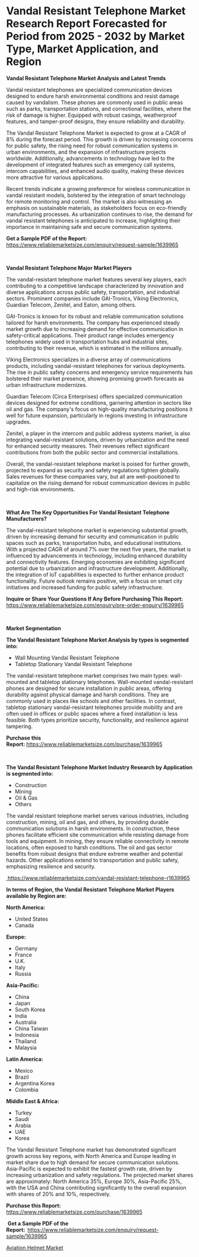 <p><h1>Vandal Resistant Telephone Market Research Report Forecasted for Period from 2025 -  2032 by Market Type, Market Application, and Region</h1></p><p><strong>Vandal Resistant Telephone Market Analysis and Latest Trends</strong></p>
<p><p>Vandal resistant telephones are specialized communication devices designed to endure harsh environmental conditions and resist damage caused by vandalism. These phones are commonly used in public areas such as parks, transportation stations, and correctional facilities, where the risk of damage is higher. Equipped with robust casings, weatherproof features, and tamper-proof designs, they ensure reliability and durability.</p><p>The Vandal Resistant Telephone Market is expected to grow at a CAGR of 8% during the forecast period. This growth is driven by increasing concerns for public safety, the rising need for robust communication systems in urban environments, and the expansion of infrastructure projects worldwide. Additionally, advancements in technology have led to the development of integrated features such as emergency call systems, intercom capabilities, and enhanced audio quality, making these devices more attractive for various applications.</p><p>Recent trends indicate a growing preference for wireless communication in vandal resistant models, bolstered by the integration of smart technology for remote monitoring and control. The market is also witnessing an emphasis on sustainable materials, as stakeholders focus on eco-friendly manufacturing processes. As urbanization continues to rise, the demand for vandal resistant telephones is anticipated to increase, highlighting their importance in maintaining safe and secure communication systems.</p></p>
<p><strong>Get a Sample PDF of the Report:&nbsp;</strong> <a href="https://www.reliablemarketsize.com/enquiry/request-sample/1639965?utm_campaign=2216&utm_medium=2&utm_source=Github&utm_content=ia&utm_term=09022025&utm_id=vandal-resistant-telephone">https://www.reliablemarketsize.com/enquiry/request-sample/1639965</a></p>
<p>&nbsp;</p>
<p><strong>Vandal Resistant Telephone Major Market Players</strong></p>
<p><p>The vandal-resistant telephone market features several key players, each contributing to a competitive landscape characterized by innovation and diverse applications across public safety, transportation, and industrial sectors. Prominent companies include GAI-Tronics, Viking Electronics, Guardian Telecom, Zenitel, and Eaton, among others.</p><p>GAI-Tronics is known for its robust and reliable communication solutions tailored for harsh environments. The company has experienced steady market growth due to increasing demand for effective communication in safety-critical applications. Their product range includes emergency telephones widely used in transportation hubs and industrial sites, contributing to their revenue, which is estimated in the millions annually.</p><p>Viking Electronics specializes in a diverse array of communications products, including vandal-resistant telephones for various deployments. The rise in public safety concerns and emergency service requirements has bolstered their market presence, showing promising growth forecasts as urban infrastructure modernizes.</p><p>Guardian Telecom (Circa Enterprises) offers specialized communication devices designed for extreme conditions, garnering attention in sectors like oil and gas. The company's focus on high-quality manufacturing positions it well for future expansion, particularly in regions investing in infrastructure upgrades.</p><p>Zenitel, a player in the intercom and public address systems market, is also integrating vandal-resistant solutions, driven by urbanization and the need for enhanced security measures. Their revenues reflect significant contributions from both the public sector and commercial installations.</p><p>Overall, the vandal-resistant telephone market is poised for further growth, projected to expand as security and safety regulations tighten globally. Sales revenues for these companies vary, but all are well-positioned to capitalize on the rising demand for robust communication devices in public and high-risk environments.</p></p>
<p>&nbsp;</p>
<p><strong>What Are The Key Opportunities For Vandal Resistant Telephone Manufacturers?</strong></p>
<p><p>The vandal-resistant telephone market is experiencing substantial growth, driven by increasing demand for security and communication in public spaces such as parks, transportation hubs, and educational institutions. With a projected CAGR of around 7% over the next five years, the market is influenced by advancements in technology, including enhanced durability and connectivity features. Emerging economies are exhibiting significant potential due to urbanization and infrastructure development. Additionally, the integration of IoT capabilities is expected to further enhance product functionality. Future outlook remains positive, with a focus on smart city initiatives and increased funding for public safety infrastructure.</p></p>
<p><strong>Inquire or Share Your Questions If Any Before Purchasing This Report:</strong> <a href="https://www.reliablemarketsize.com/enquiry/pre-order-enquiry/1639965?utm_campaign=2216&utm_medium=2&utm_source=Github&utm_content=ia&utm_term=09022025&utm_id=vandal-resistant-telephone">https://www.reliablemarketsize.com/enquiry/pre-order-enquiry/1639965</a></p>
<p>&nbsp;</p>
<p><strong>Market Segmentation</strong></p>
<p><strong>The Vandal Resistant Telephone Market Analysis by types is segmented into:</strong></p>
<p><ul><li>Wall Mounting Vandal Resistant Telephone</li><li>Tabletop Stationary Vandal Resistant Telephone</li></ul></p>
<p><p>The vandal-resistant telephone market comprises two main types: wall-mounted and tabletop stationary telephones. Wall-mounted vandal-resistant phones are designed for secure installation in public areas, offering durability against physical damage and harsh conditions. They are commonly used in places like schools and other facilities. In contrast, tabletop stationary vandal-resistant telephones provide mobility and are often used in offices or public spaces where a fixed installation is less feasible. Both types prioritize security, functionality, and resilience against tampering.</p></p>
<p><strong>Purchase this Report:&nbsp;</strong><a href="https://www.reliablemarketsize.com/purchase/1639965?utm_campaign=2216&utm_medium=2&utm_source=Github&utm_content=ia&utm_term=09022025&utm_id=vandal-resistant-telephone">https://www.reliablemarketsize.com/purchase/1639965</a></p>
<p>&nbsp;</p>
<p><strong>The Vandal Resistant Telephone Market Industry Research by Application is segmented into:</strong></p>
<p><ul><li>Construction</li><li>Mining</li><li>Oil & Gas</li><li>Others</li></ul></p>
<p><p>The vandal resistant telephone market serves various industries, including construction, mining, oil and gas, and others, by providing durable communication solutions in harsh environments. In construction, these phones facilitate efficient site communication while resisting damage from tools and equipment. In mining, they ensure reliable connectivity in remote locations, often exposed to harsh conditions. The oil and gas sector benefits from robust designs that endure extreme weather and potential hazards. Other applications extend to transportation and public safety, emphasizing resilience and security.</p></p>
<p><a href="https://www.reliablemarketsize.com/vandal-resistant-telephone-r1639965?utm_campaign=2216&utm_medium=2&utm_source=Github&utm_content=ia&utm_term=09022025&utm_id=vandal-resistant-telephone">&nbsp;https://www.reliablemarketsize.com/vandal-resistant-telephone-r1639965</a></p>
<p><strong>In terms of Region, the Vandal Resistant Telephone Market Players available by Region are:</strong></p>
<p>
    <p> <strong> North America: </strong>
        <ul>
            <li>United States</li>
            <li>Canada</li>
        </ul>
        </p> 
    <p> <strong> Europe: </strong>
        <ul>
            <li>Germany</li>
            <li>France</li>
            <li>U.K.</li>
            <li>Italy</li>
            <li>Russia</li>
        </ul>
        </p> 
    <p> <strong> Asia-Pacific: </strong>
        <ul>
            <li>China</li>
            <li>Japan</li>
            <li>South Korea</li>
            <li>India</li>
            <li>Australia</li>
            <li>China Taiwan</li>
            <li>Indonesia</li>
            <li>Thailand</li>
            <li>Malaysia</li>
        </ul>
        </p> 
    <p> <strong> Latin America: </strong>
        <ul>
            <li>Mexico</li>
            <li>Brazil</li>
            <li>Argentina Korea</li>
            <li>Colombia</li>
        </ul>
        </p> 
    <p> <strong> Middle East & Africa: </strong>
        <ul>
            <li>Turkey</li>
            <li>Saudi</li>
            <li>Arabia</li>
            <li>UAE</li>
            <li>Korea</li>
        </ul>
    </p>
    </p>
<p><p>The Vandal Resistant Telephone market has demonstrated significant growth across key regions, with North America and Europe leading in market share due to high demand for secure communication solutions. Asia-Pacific is expected to exhibit the fastest growth rate, driven by increasing urbanization and safety regulations. The projected market shares are approximately: North America 35%, Europe 30%, Asia-Pacific 25%, with the USA and China contributing significantly to the overall expansion with shares of 20% and 10%, respectively.</p></p>
<p><strong>Purchase this Report: </strong><a href="https://www.reliablemarketsize.com/purchase/1639965?utm_campaign=2216&utm_medium=2&utm_source=Github&utm_content=ia&utm_term=09022025&utm_id=vandal-resistant-telephone">https://www.reliablemarketsize.com/purchase/1639965</a></p>
<p>&nbsp;<strong>Get a Sample PDF of the Report:&nbsp;&nbsp;</strong><a href="https://www.reliablemarketsize.com/enquiry/request-sample/1639965?utm_campaign=2216&utm_medium=2&utm_source=Github&utm_content=ia&utm_term=09022025&utm_id=vandal-resistant-telephone">https://www.reliablemarketsize.com/enquiry/request-sample/1639965</a></p>
<p><strong></strong></p>
<p><p><a href="https://github.com/millionkaryn68/Market-Research-Report-List-1/blob/main/aviation-helmet-market.md?utm_campaign=2216&utm_medium=2&utm_source=Github&utm_content=ia&utm_term=09022025&utm_id=vandal-resistant-telephone">Aviation Helmet Market</a></p></p>
